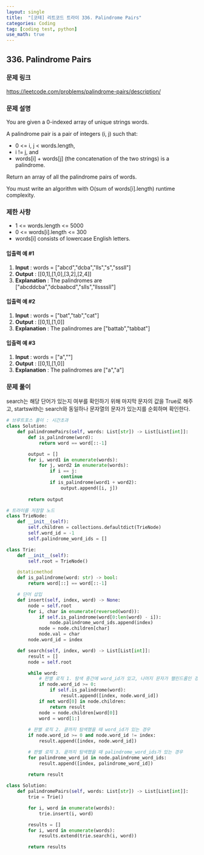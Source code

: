 ```yaml
---
layout: single
title:  "[코테] 리트코드 트라이 336. Palindrome Pairs"
categories: Coding
tag: [coding test, python]
use_math: true
---
```


## 336. Palindrome Pairs
### 문제 링크
<https://leetcode.com/problems/palindrome-pairs/description/>

### 문제 설명
You are given a 0-indexed array of unique strings words.

A palindrome pair is a pair of integers (i, j) such that:

- 0 <= i, j < words.length,
- i != j, and
- words[i] + words[j] (the concatenation of the two strings) is a palindrome.

Return an array of all the palindrome pairs of words.

You must write an algorithm with O(sum of words[i].length) runtime complexity.

### 제한 사항
- 1 <= words.length <= 5000
- 0 <= words[i].length <= 300
- words[i] consists of lowercase English letters.

#### 입출력 예 #1 
1. **Input** : words = ["abcd","dcba","lls","s","sssll"]
2. **Output** : [[0,1],[1,0],[3,2],[2,4]]
3. **Explanation** : The palindromes are ["abcddcba","dcbaabcd","slls","llssssll"]

#### 입출력 예 #2
1. **Input** : words = ["bat","tab","cat"]
2. **Output** : [[0,1],[1,0]]
3. **Explanation** : The palindromes are ["battab","tabbat"]

#### 입출력 예 #3 
1. **Input** : words = ["a",""]
2. **Output** : [[0,1],[1,0]]
3. **Explanation** : The palindromes are ["a","a"]

### 문제 풀이
search는 해당 단어가 있는지 여부를 확인하기 위해 마지막 문자의 값을 True로 해주고, startswith는 search와 동일하나 문자열의 문자가 있는지를 순회하며 확인한다.


```python
# 브루트포스 풀이 : 시간초과
class Solution:
    def palindromePairs(self, words: List[str]) -> List[List[int]]:
        def is_palindrome(word):
            return word == word[::-1]

        output = []
        for i, word1 in enumerate(words):
            for j, word2 in enumerate(words):
                if i == j:
                    continue
                if is_palindrome(word1 + word2):
                    output.append([i, j])
        
        return output
```


```python
# 트라이를 저장할 노드
class TrieNode:
    def __init__(self):
        self.children = collections.defaultdict(TrieNode)
        self.word_id = -1
        self.palindrome_word_ids = []

class Trie:
    def __init__(self):
        self.root = TrieNode()

    @staticmethod
    def is_palindrome(word: str) -> bool:
        return word[::] == word[::-1]

    # 단어 삽입
    def insert(self, index, word) -> None:
        node = self.root
        for i, char in enumerate(reversed(word)):
            if self.is_palindrome(word[0:len(word) - i]):
                node.palindrome_word_ids.append(index)
            node = node.children[char]
            node.val = char
        node.word_id = index

    def search(self, index, word) -> List[List[int]]:
        result = []
        node = self.root

        while word:
            # 판별 로직 1. 탐색 중간에 word_id가 있고, 나머지 문자가 팰린드롬인 경우
            if node.word_id >= 0:
                if self.is_palindrome(word):
                    result.append([index, node.word_id])
            if not word[0] in node.children:
                return result
            node = node.children[word[0]]
            word = word[1:]
        
        # 판별 로직 2. 끝까지 탐색했을 때 word_id가 있는 경우
        if node.word_id >= 0 and node.word_id != index:
            result.append([index, node.word_id])

        # 판별 로직 3. 끝까지 탐색했을 때 palindrome_word_ids가 있는 경우 
        for palindrome_word_id in node.palindrome_word_ids:
            result.append([index, palindrome_word_id])
        
        return result

class Solution:
    def palindromePairs(self, words: List[str]) -> List[List[int]]:
        trie = Trie()

        for i, word in enumerate(words):
            trie.insert(i, word)

        results = []
        for i, word in enumerate(words):
            results.extend(trie.search(i, word))

        return results
```
